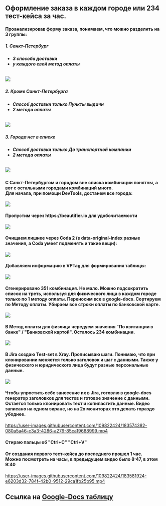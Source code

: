 <h2>Оформление заказа в каждом городе или 234 тест-кейса за час.</h2>

<h4>Проанализировав форму заказа, понимаем, что можно разделить на 3 группы:</h4>
<h5>1. Санкт-Петербург<h5>
  <ul>
    <li>3 способа доставки</li>
    <li>у каждого свой метод оплаты</li>
  </ul>
  <br/ >
<img src="https://user-images.githubusercontent.com/109822424/183428167-e0197740-6587-45bc-b19a-df52ae0c453c.png" />
  
<h5>2. Кроме Санкт-Петербурга<h5>
  <ul>
    <li>Способ доставки только Пункты выдачи</li>
    <li>2 метода оплаты</li>
  </ul>
  <br/ >
<img src="https://user-images.githubusercontent.com/109822424/183428153-10919a15-b969-46c0-8e11-18e01be0be66.png" />
  
  <h5>3. Города нет в списке<h5>
  <ul>
    <li>Способ доставки только До транспортной компании</li>
    <li>2 метода оплаты</li>
  </ul>
  <br/ >
<img src="https://user-images.githubusercontent.com/109822424/183429253-4c7f80df-9048-4557-a06c-d4bb93c75921.png" />
    
    
<h4>С Санкт-Петербургом и городом вне списка комбинации понятны, а вот с остальными городами комбинаций много. <br />Для начала, при помощи DevTools, достанем все города:</h4>
<img src="https://user-images.githubusercontent.com/109822424/183428156-89c3e18e-9f50-48cf-9f9d-03f6995ab7e2.png" />    
    
<h4>Пропустим через https://beautifier.io для удобочитаемости</h4>    
<img src="https://user-images.githubusercontent.com/109822424/183428161-54f252c8-014b-440a-8db0-6851ac29a1e8.png" />
    
<h4>Очищаем лишнее через Coda 2 (в data-original-index разные значения, а Coda умеет подменять и такие вещи):</h4>         
<img src="https://user-images.githubusercontent.com/109822424/183428164-66b139fd-d0fc-4af1-a920-c57cbce49e2a.png" />
    
<h4>Добавляем информацию в VPTag для формирования таблицы:</h4>      
<img src="https://user-images.githubusercontent.com/109822424/183571179-77793a12-fe7a-489b-8b0a-f5087da4d7fd.png" />

<h4>Сгенерировано 351 комбинация. Не мало. Можно подсократить список на треть, используя для физического лица в каждом городе только по 1 методу оплаты. Переносим все в google-docs. Сортируем по Методу оплаты. Убираем все строки оплаты по банковской карте. </h4>
    
<img src="https://user-images.githubusercontent.com/109822424/183570861-6143a79b-0ba1-4a09-9959-bbfc251e4670.png" />
    
 <h4>В Метод оплаты для физлица чередуем значения "По квитанции в банке" / "Банковской картой". Осталось 234 комбинации.</h4>  
    
<img src="https://user-images.githubusercontent.com/109822424/183570915-f9f587ee-3eca-476f-9fcc-222feb635757.png" />
    
<h4>В Jira создаю Test-set в Xray. Прописываю шаги. Понимаю, что при клонировании меняется только заголовок и шаг с данными. Также у физического и юридического лица будут разные персональные данные. </h4>
<img src="https://user-images.githubusercontent.com/109822424/183573365-64975572-23e5-49d0-8aaf-9ce5b7cbc4c0.jpg" />

<h4>Чтобы упростить себе занесение их в Jira, готовлю в google-docs генератор заголовков для тестов и готовое значение с данными. Остается только клонировать тест и копипастить данные. Видео записано на одном экране, но на 2х мониторах это делать гораздо убоднее.</h4>

https://user-images.githubusercontent.com/109822424/183574382-080a5a46-c3a3-4286-a276-85ca19688999.mp4
    
<h4>Стираю пальцы об "Ctrl+C" "Ctrl+V"</h4> 
    
<h4>От создания первого тест-кейса до последнего прошел 1 час. <br />
Можно посмотреть на часы, в предыдущем видео было 8:47, в этом 9:40</h4>

https://user-images.githubusercontent.com/109822424/183581924-e6203d32-784f-42b0-9512-29ca1fb25b95.mp4
    
    
    
<h2>Ссылка на <a href="https://docs.google.com/spreadsheets/d/1ZwZIgC7T6C-eqRHe6fkmTg7f5sI73XItSmHHb_B4SbE/edit?usp=sharing">Google-Docs таблицу</a></h2>




    


    



  
